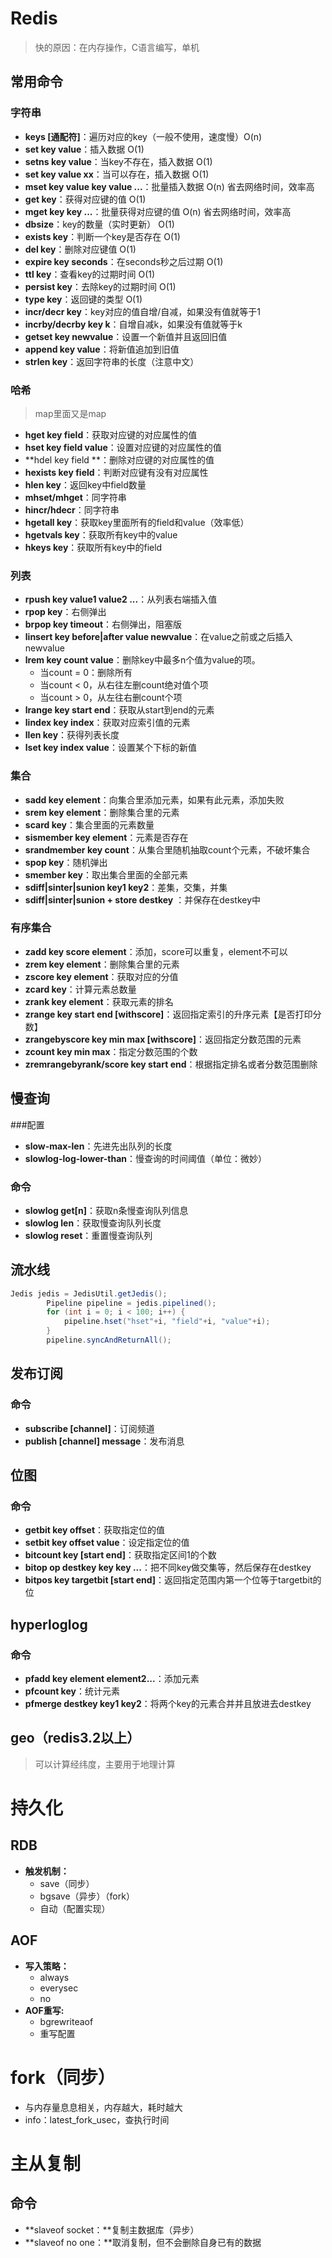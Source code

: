 # Redis

> 快的原因：在内存操作，C语言编写，单机



## 常用命令

### 字符串

- **keys [通配符]**：遍历对应的key（一般不使用，速度慢）O(n)
- **set key value**：插入数据  O(1)
- **setns key value**：当key不存在，插入数据  O(1)
- **set key value xx**：当可以存在，插入数据  O(1)
- **mset key value key value ...**：批量插入数据  O(n) 省去网络时间，效率高
- **get key**：获得对应键的值  O(1)
- **mget key key ...**：批量获得对应键的值  O(n) 省去网络时间，效率高
- **dbsize**：key的数量（实时更新）  O(1)
- **exists key**：判断一个key是否存在  O(1)
- **del key**：删除对应键值  O(1)
- **expire key seconds**：在seconds秒之后过期  O(1)
- **ttl key**：查看key的过期时间  O(1)
- **persist key**：去除key的过期时间  O(1)
- **type key**：返回键的类型  O(1)
- **incr/decr key**：key对应的值自增/自减，如果没有值就等于1
- **incrby/decrby key k**：自增自减k，如果没有值就等于k
- **getset key newvalue**：设置一个新值并且返回旧值
- **append key value**：将新值追加到旧值
- **strlen key**：返回字符串的长度（注意中文）



### 哈希

> map里面又是map

- **hget key field**：获取对应键的对应属性的值
- **hset key field value**：设置对应键的对应属性的值
- **hdel key field **：删除对应键的对应属性的值
- **hexists key field**：判断对应键有没有对应属性
- **hlen key**：返回key中field数量
- **mhset/mhget**：同字符串
- **hincr/hdecr**：同字符串
- **hgetall key**：获取key里面所有的field和value（效率低）
- **hgetvals key**：获取所有key中的value
- **hkeys key**：获取所有key中的field



### 列表

- **rpush key value1 value2 ...**：从列表右端插入值
- **rpop key**：右侧弹出
- **brpop key timeout**：右侧弹出，阻塞版
- **linsert key before|after value newvalue**：在value之前或之后插入newvalue
- **lrem key count value**：删除key中最多n个值为value的项。
  - 当count = 0：删除所有
  - 当count < 0，从右往左删count绝对值个项
  - 当count > 0，从左往右删count个项
- **lrange key start end**：获取从start到end的元素
- **lindex key index**：获取对应索引值的元素
- **llen key**：获得列表长度
- **lset key index value**：设置某个下标的新值



### 集合

- **sadd key element**：向集合里添加元素，如果有此元素，添加失败
- **srem key element**：删除集合里的元素
- **scard key**：集合里面的元素数量
- **sismember key element**：元素是否存在
- **srandmember key count**：从集合里随机抽取count个元素，不破坏集合
- **spop key**：随机弹出
- **smember key**：取出集合里面的全部元素
- **sdiff|sinter|sunion key1 key2**：差集，交集，并集
- **sdiff|sinter|sunion + store destkey** ：并保存在destkey中



### 有序集合

- **zadd key score element**：添加，score可以重复，element不可以
- **zrem key element**：删除集合里的元素
- **zscore key element**：获取对应的分值
- **zcard key**：计算元素总数量
- **zrank key element**：获取元素的排名
- **zrange key start end [withscore]**：返回指定索引的升序元素【是否打印分数】
- **zrangebyscore key min max [withscore]**：返回指定分数范围的元素
- **zcount key min max**：指定分数范围的个数
- **zremrangebyrank/score key start end**：根据指定排名或者分数范围删除



## 慢查询

###配置

- **slow-max-len**：先进先出队列的长度
- **slowlog-log-lower-than**：慢查询的时间阈值（单位：微妙）

### 命令

- **slowlog get[n]**：获取n条慢查询队列信息
- **slowlog len**：获取慢查询队列长度
- **slowlog reset**：重置慢查询队列



## 流水线

```java
Jedis jedis = JedisUtil.getJedis();
        Pipeline pipeline = jedis.pipelined();
        for (int i = 0; i < 100; i++) {
            pipeline.hset("hset"+i, "field"+i, "value"+i);
        }
        pipeline.syncAndReturnAll();
```





## 发布订阅

### 命令

- **subscribe [channel]**：订阅频道
- **publish [channel] message**：发布消息



## 位图

### 命令

- **getbit key offset**：获取指定位的值
- **setbit key offset value**：设定指定位的值
- **bitcount key [start end]**：获取指定区间1的个数
- **bitop  op destkey key key ...**：把不同key做交集等，然后保存在destkey
- **bitpos key targetbit [start end]**：返回指定范围内第一个位等于targetbit的位



## hyperloglog

### 命令

- **pfadd key element element2...**：添加元素
- **pfcount key**：统计元素
- **pfmerge destkey key1 key2**：将两个key的元素合并并且放进去destkey



## geo（redis3.2以上）

>可以计算经纬度，主要用于地理计算





# 持久化

## RDB

- **触发机制：**
  - save（同步）
  - bgsave（异步）（fork）
  - 自动（配置实现）



## AOF

- **写入策略：**
  - always
  - everysec
  - no
- **AOF重写:**
  - bgrewriteaof
  - 重写配置



# fork（同步）

- 与内存量息息相关，内存越大，耗时越大
- info：latest_fork_usec，查执行时间



# 主从复制

## 命令

- **slaveof socket：**复制主数据库（异步） 
- **slaveof no one：**取消复制，但不会删除自身已有的数据

































